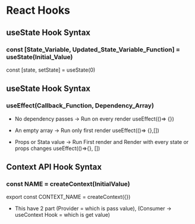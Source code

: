# React Hooks

## useState Hook Syntax

### const [State_Variable, Updated_State_Variable_Function] = useState(Initial_Value)

const [state, setState] = useState(0)

## useState Hook Syntax

### useEffect(Callback_Function, Dependency_Array)

- No dependency passes -> Run on every render
  useEffect(()=> {})

- An empty array -> Run only first render
  useEffect(()=> {},[])

- Props or Stata value -> Run First render and Render with every state or props changes
  useEffect(()=>{}, [])

## Context API Hook Syntax

### const NAME = createContext(InitialValue)

export const CONTEXT_NAME = createContext({})

- This have 2 part (Provider = which is pass value), (Consumer -> useContext Hook = which is get value)
